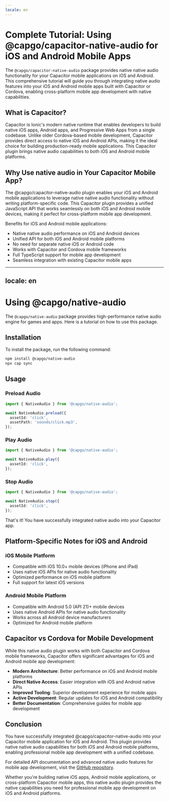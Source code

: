 ```yaml
---
locale: en
---
```


# Complete Tutorial: Using @capgo/capacitor-native-audio for iOS and Android Mobile Apps

The `@capgo/capacitor-native-audio` package provides native native audio functionality for your Capacitor mobile applications on iOS and Android. This comprehensive tutorial will guide you through integrating native audio features into your iOS and Android mobile apps built with Capacitor or Cordova, enabling cross-platform mobile app development with native capabilities.

## What is Capacitor?

Capacitor is Ionic's modern native runtime that enables developers to build native iOS apps, Android apps, and Progressive Web Apps from a single codebase. Unlike older Cordova-based mobile development, Capacitor provides direct access to native iOS and Android APIs, making it the ideal choice for building production-ready mobile applications. This Capacitor plugin brings native audio capabilities to both iOS and Android mobile platforms.

## Why Use native audio in Your Capacitor Mobile App?

The @capgo/capacitor-native-audio plugin enables your iOS and Android mobile applications to leverage native native audio functionality without writing platform-specific code. This Capacitor plugin provides a unified JavaScript API that works seamlessly on both iOS and Android mobile devices, making it perfect for cross-platform mobile app development.

Benefits for iOS and Android mobile applications:
- Native native audio performance on iOS and Android devices
- Unified API for both iOS and Android mobile platforms
- No need for separate native iOS or Android code
- Works with Capacitor and Cordova mobile frameworks
- Full TypeScript support for mobile app development
- Seamless integration with existing Capacitor mobile apps

---
locale: en
---
# Using @capgo/native-audio

The `@capgo/native-audio` package provides high-performance native audio engine for games and apps. Here is a tutorial on how to use this package.

## Installation

To install the package, run the following command:

```bash
npm install @capgo/native-audio
npx cap sync
```

## Usage

### Preload Audio

```typescript
import { NativeAudio } from '@capgo/native-audio';

await NativeAudio.preload({
  assetId: 'click',
  assetPath: 'sounds/click.mp3',
});
```

### Play Audio

```typescript
import { NativeAudio } from '@capgo/native-audio';

await NativeAudio.play({
  assetId: 'click',
});
```

### Stop Audio

```typescript
import { NativeAudio } from '@capgo/native-audio';

await NativeAudio.stop({
  assetId: 'click',
});
```

That's it! You have successfully integrated native audio into your Capacitor app.

## Platform-Specific Notes for iOS and Android

### iOS Mobile Platform

- Compatible with iOS 10.0+ mobile devices (iPhone and iPad)
- Uses native iOS APIs for native audio functionality
- Optimized performance on iOS mobile platform
- Full support for latest iOS versions

### Android Mobile Platform

- Compatible with Android 5.0 (API 21)+ mobile devices
- Uses native Android APIs for native audio functionality
- Works across all Android device manufacturers
- Optimized for Android mobile platform

## Capacitor vs Cordova for Mobile Development

While this native audio plugin works with both Capacitor and Cordova mobile frameworks, Capacitor offers significant advantages for iOS and Android mobile app development:

- **Modern Architecture**: Better performance on iOS and Android mobile platforms
- **Direct Native Access**: Easier integration with iOS and Android native APIs
- **Improved Tooling**: Superior development experience for mobile apps
- **Active Development**: Regular updates for iOS and Android compatibility
- **Better Documentation**: Comprehensive guides for mobile app development

## Conclusion

You have successfully integrated @capgo/capacitor-native-audio into your Capacitor mobile application for iOS and Android. This plugin provides native native audio capabilities for both iOS and Android mobile platforms, enabling professional mobile app development with a unified codebase.

For detailed API documentation and advanced native audio features for mobile app development, visit the [GitHub repository](https://github.com/Cap-go/capacitor-native-audio).

Whether you're building native iOS apps, Android mobile applications, or cross-platform Capacitor mobile apps, this native audio plugin provides the native capabilities you need for professional mobile app development on iOS and Android platforms.
